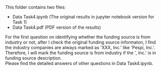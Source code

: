 This folder contains two files:
- Data Task4.ipynb (The original results in jupyter notebook version for Task 1)
- Data Task4.pdf (PDF version of the results)

For the first question on identifying whether the funding source is from industry or not, after I check the original funding source informaton, I find the industry companies are always marked as 'XXX, Inc.' like 'Pespi, Inc.'. Therefore, I will mark the funding source is from industry if the ', Inc.' is in funding source description.  \
Please find the detailed answers of other questions in Data Task4.ipynb. 
